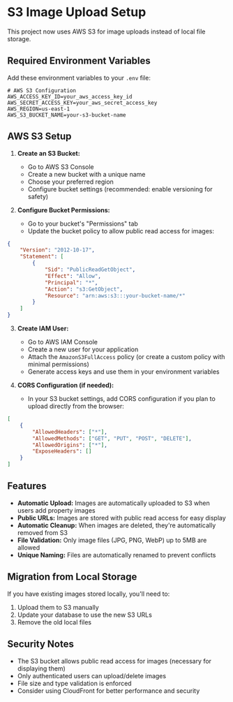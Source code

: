 # S3 Image Upload Setup

This project now uses AWS S3 for image uploads instead of local file storage.

## Required Environment Variables

Add these environment variables to your `.env` file:

```env
# AWS S3 Configuration
AWS_ACCESS_KEY_ID=your_aws_access_key_id
AWS_SECRET_ACCESS_KEY=your_aws_secret_access_key
AWS_REGION=us-east-1
AWS_S3_BUCKET_NAME=your-s3-bucket-name
```

## AWS S3 Setup

1. **Create an S3 Bucket:**
   - Go to AWS S3 Console
   - Create a new bucket with a unique name
   - Choose your preferred region
   - Configure bucket settings (recommended: enable versioning for safety)

2. **Configure Bucket Permissions:**
   - Go to your bucket's "Permissions" tab
   - Update the bucket policy to allow public read access for images:

```json
{
    "Version": "2012-10-17",
    "Statement": [
        {
            "Sid": "PublicReadGetObject",
            "Effect": "Allow",
            "Principal": "*",
            "Action": "s3:GetObject",
            "Resource": "arn:aws:s3:::your-bucket-name/*"
        }
    ]
}
```

3. **Create IAM User:**
   - Go to AWS IAM Console
   - Create a new user for your application
   - Attach the `AmazonS3FullAccess` policy (or create a custom policy with minimal permissions)
   - Generate access keys and use them in your environment variables

4. **CORS Configuration (if needed):**
   - In your S3 bucket settings, add CORS configuration if you plan to upload directly from the browser:

```json
[
    {
        "AllowedHeaders": ["*"],
        "AllowedMethods": ["GET", "PUT", "POST", "DELETE"],
        "AllowedOrigins": ["*"],
        "ExposeHeaders": []
    }
]
```

## Features

- **Automatic Upload:** Images are automatically uploaded to S3 when users add property images
- **Public URLs:** Images are stored with public read access for easy display
- **Automatic Cleanup:** When images are deleted, they're automatically removed from S3
- **File Validation:** Only image files (JPG, PNG, WebP) up to 5MB are allowed
- **Unique Naming:** Files are automatically renamed to prevent conflicts

## Migration from Local Storage

If you have existing images stored locally, you'll need to:
1. Upload them to S3 manually
2. Update your database to use the new S3 URLs
3. Remove the old local files

## Security Notes

- The S3 bucket allows public read access for images (necessary for displaying them)
- Only authenticated users can upload/delete images
- File size and type validation is enforced
- Consider using CloudFront for better performance and security 